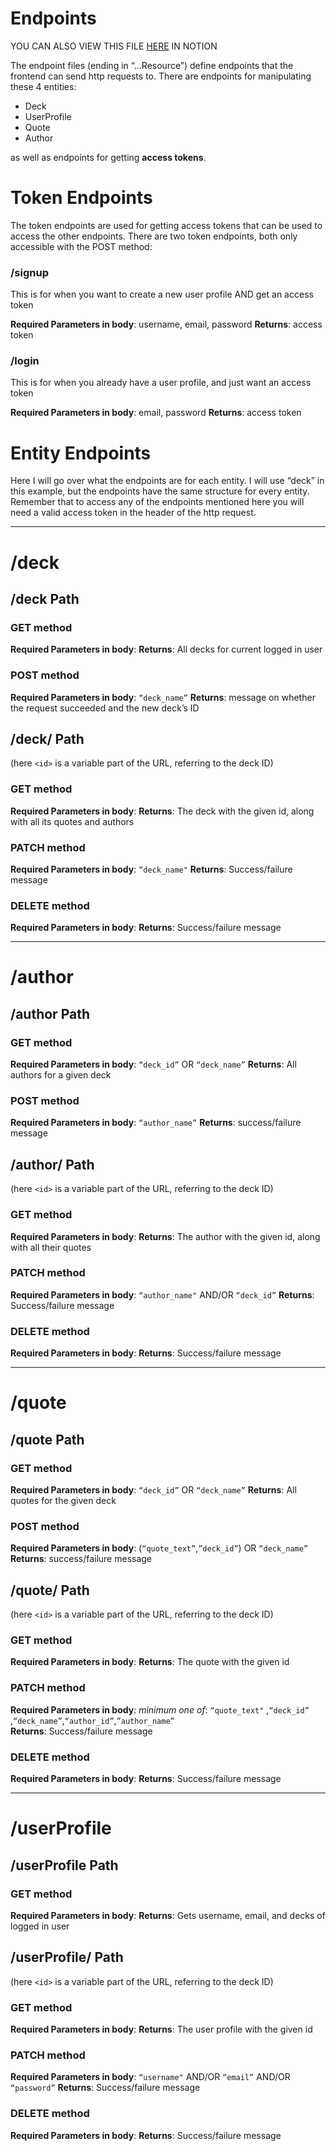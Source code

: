 # Endpoints

YOU CAN ALSO VIEW THIS FILE [HERE](https://www.notion.so/README-Import-Jul-19-2024-dab7360cb1ee4e299c677ee781a99a05?pvs=4) IN NOTION

The endpoint files (ending in “…Resource”) define endpoints that the frontend can send http requests to.
There are endpoints for manipulating these 4 entities:

- Deck
- UserProfile
- Quote
- Author

as well as endpoints for getting **access tokens**.

# Token Endpoints

The token endpoints are used for getting access tokens that can be used to access the other endpoints.
There are two token endpoints, both only accessible with the POST method:

### /signup

This is for when you want to create a new user profile AND get an access token

**Required Parameters in body**: username, email, password
**Returns**: access token

### /login

This is for when you already have a user profile, and just want an access token

**Required Parameters in body**: email, password
**Returns**: access token

# Entity Endpoints

Here I will go over what the endpoints are for each entity. I will use “deck” in this example, but the endpoints have the same structure for every entity.
Remember that to access any of the endpoints mentioned here you will need a valid access token in the header of the http request.

---

# /deck

## /deck Path

### GET method

**Required Parameters in body**:
**Returns**: All decks for current logged in user

### POST method

**Required Parameters in body**: `“deck_name”`
**Returns**: message on whether the request succeeded and the new deck’s ID

## /deck/<id> Path

(here `<id>` is a variable part of the URL, referring to the deck ID)

### GET method

**Required Parameters in body**:
**Returns**: The deck with the given id, along with all its quotes and authors

### PATCH method

**Required Parameters in body**: `“deck_name"`
**Returns**: Success/failure message

### DELETE method

**Required Parameters in body**:
**Returns**: Success/failure message

---

# /author

## /author Path

### GET method

**Required Parameters in body**: `“deck_id”` OR `“deck_name”`
**Returns**: All authors for a given deck

### POST method

**Required Parameters in body**: `“author_name”`
**Returns**: success/failure message

## /author/<id> Path

(here `<id>` is a variable part of the URL, referring to the deck ID)

### GET method

**Required Parameters in body**:
**Returns**: The author with the given id, along with all their quotes

### PATCH method

**Required Parameters in body**: `“author_name"` AND/OR `“deck_id”`
**Returns**: Success/failure message

### DELETE method

**Required Parameters in body**:
**Returns**: Success/failure message

---

# /quote

## /quote Path

### GET method

**Required Parameters in body**: `“deck_id”` OR `“deck_name”`
**Returns**: All quotes for the given deck

### POST method

**Required Parameters in body**: (`“quote_text”`,`”deck_id”`) OR `“deck_name”`
**Returns**: success/failure message

## /quote/<id> Path

(here `<id>` is a variable part of the URL, referring to the deck ID)

### GET method

**Required Parameters in body**:
**Returns**: The quote with the given id

### PATCH method

**Required Parameters in body**: _minimum one of_: `“quote_text"` ,`“deck_id”` ,`“deck_name”`,`“author_id”`,`”author_name”`  
**Returns**: Success/failure message

### DELETE method

**Required Parameters in body**:
**Returns**: Success/failure message

---

# /userProfile

## /userProfile Path

### GET method

**Required Parameters in body**:
**Returns**: Gets username, email, and decks of logged in user

## /userProfile/<id> Path

(here `<id>` is a variable part of the URL, referring to the deck ID)

### GET method

**Required Parameters in body**:
**Returns**: The user profile with the given id

### PATCH method

**Required Parameters in body**: `“username"` AND/OR `“email”` AND/OR `“password”`
**Returns**: Success/failure message

### DELETE method

**Required Parameters in body**:
**Returns**: Success/failure message
